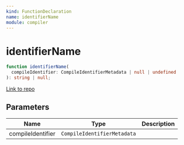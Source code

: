 ```yaml
---
kind: FunctionDeclaration
name: identifierName
module: compiler
---
```


# identifierName

```ts
function identifierName(
  compileIdentifier: CompileIdentifierMetadata | null | undefined
): string | null;
```

[Link to repo](https://github.com/timdeschryver/angular/blob/master/packages/compiler/src/compile_metadata.ts#L27-L48)

## Parameters

| Name              | Type                        | Description |
| ----------------- | --------------------------- | ----------- |
| compileIdentifier | `CompileIdentifierMetadata` |             |
